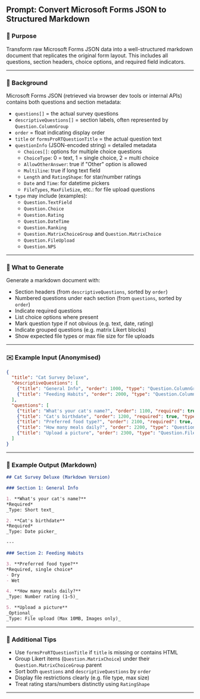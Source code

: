 ## Prompt: Convert Microsoft Forms JSON to Structured Markdown

### 🔧 Purpose
Transform raw Microsoft Forms JSON data into a well-structured markdown document that replicates the original form layout. This includes all questions, section headers, choice options, and required field indicators.

---

### 🤔 Background
Microsoft Forms JSON (retrieved via browser dev tools or internal APIs) contains both questions and section metadata:

- `questions[]` = the actual survey questions
- `descriptiveQuestions[]` = section labels, often represented by `Question.ColumnGroup`
- `order` = float indicating display order
- `title` or `formsProRTQuestionTitle` = the actual question text
- `questionInfo` (JSON-encoded string) = detailed metadata
  - `Choices[]`: options for multiple choice questions
  - `ChoiceType`: 0 = text, 1 = single choice, 2 = multi choice
  - `AllowOtherAnswer`: true if "Other" option is allowed
  - `Multiline`: true if long text field
  - `Length` and `RatingShape`: for star/number ratings
  - `Date` and `Time`: for datetime pickers
  - `FileTypes`, `MaxFileSize`, etc.: for file upload questions
- `type` may include (examples):
  - `Question.TextField`
  - `Question.Choice`
  - `Question.Rating`
  - `Question.DateTime`
  - `Question.Ranking`
  - `Question.MatrixChoiceGroup` and `Question.MatrixChoice`
  - `Question.FileUpload`
  - `Question.NPS`

---

### 🔀 What to Generate
Generate a markdown document with:

- Section headers (from `descriptiveQuestions`, sorted by `order`)
- Numbered questions under each section (from `questions`, sorted by `order`)
- Indicate required questions
- List choice options where present
- Mark question type if not obvious (e.g. text, date, rating)
- Indicate grouped questions (e.g. matrix Likert blocks)
- Show expected file types or max file size for file uploads

---

### ✉️ Example Input (Anonymised)
```json
{
  "title": "Cat Survey Deluxe",
  "descriptiveQuestions": [
    {"title": "General Info", "order": 1000, "type": "Question.ColumnGroup"},
    {"title": "Feeding Habits", "order": 2000, "type": "Question.ColumnGroup"}
  ],
  "questions": [
    {"title": "What's your cat's name?", "order": 1100, "required": true, "type": "Question.TextField"},
    {"title": "Cat's birthdate", "order": 1200, "required": true, "type": "Question.DateTime", "questionInfo": "{\"Date\":true}"},
    {"title": "Preferred food type?", "order": 2100, "required": true, "type": "Question.Choice", "questionInfo": "{\"Choices\":[{\"Description\":\"Dry\"},{\"Description\":\"Wet\"}],\"ChoiceType\":1}"},
    {"title": "How many meals daily?", "order": 2200, "type": "Question.Rating", "questionInfo": "{\"RatingShape\":\"Number\",\"Length\":5}"},
    {"title": "Upload a picture", "order": 2300, "type": "Question.FileUpload", "required": false, "questionInfo": "{\"MaxFileSize\":10,\"FileTypes\":{\"Image\":true}}"}
  ]
}
```

---

### 🗾️ Example Output (Markdown)
```markdown
## Cat Survey Deluxe (Markdown Version)

### Section 1: General Info

1. **What's your cat's name?**  
*Required*  
_Type: Short text_

2. **Cat's birthdate**  
*Required*  
_Type: Date picker_

---

### Section 2: Feeding Habits

3. **Preferred food type?**  
*Required, single choice*  
- Dry  
- Wet

4. **How many meals daily?**  
_Type: Number rating (1–5)_

5. **Upload a picture**  
_Optional_  
_Type: File upload (Max 10MB, Images only)_
```

---

### 💭 Additional Tips
- Use `formsProRTQuestionTitle` if `title` is missing or contains HTML
- Group Likert items (`Question.MatrixChoice`) under their `Question.MatrixChoiceGroup` parent
- Sort both `questions` and `descriptiveQuestions` by `order`
- Display file restrictions clearly (e.g. file type, max size)
- Treat rating stars/numbers distinctly using `RatingShape`

---
